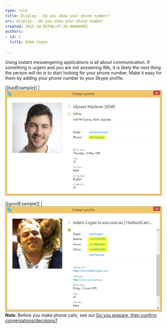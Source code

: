```yaml
---
type: rule
title: Display - Do you show your phone number?
uri: display---do-you-show-your-phone-number
created: 2015-10-05T06:47:30.0000000Z
authors:
- id: 1
  title: Adam Cogan

---
```


Using instant messengering applications is all about communication. If something is urgent and you are not answering IMs, it is likely the next thing the person will do is to start looking for your phone number. Make it easy for them by adding your phone number to your Skype profile.
 
[[badExample]]
| ![To contact this person via the phone I will have to ask them for their number](Bad-Example-no-number.jpg)

[[goodExample]]
| ![People are showing their phone numbers to allow urgent issues to be resolved](Good-Example-numbers-listed.jpg)
**Note**: Before you make phone calls, see our [Do you prepare, then confirm conversations/decisions?](/_layouts/15/FIXUPREDIRECT.ASPX?WebId=3dfc0e07-e23a-4cbb-aac2-e778b71166a2&TermSetId=07da3ddf-0924-4cd2-a6d4-a4809ae20160&TermId=2b86d144-7041-41f3-92aa-d7d59b88149a)
